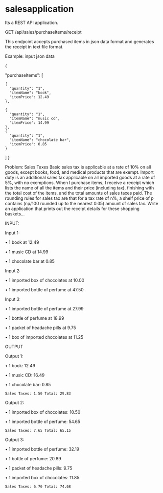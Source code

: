 # salesapplication

Its a REST API application.

GET /api/sales/purchaseItems/receipt 

This endpoint accepts purchased items in json data format and generates the receipt in text file format.

Example: input json data


{

  "purchaseItems": 
  [
  
    {
      "quantity": "1",
      "itemName": "book",
      "itemPrice": 12.49
    },
    
    {
      "quantity": "1",
      "itemName": "music cd",
      "itemPrice": 14.99
    },
    {
      "quantity": "1",
      "itemName": "chocolate bar",
      "itemPrice": 0.85
    }
  ]
}



Problem: Sales Taxes 
Basic sales tax is applicable at a rate of 10% on all goods, except books, food, and medical products that are exempt. Import duty is an additional sales tax applicable on all imported goods at a rate of 5%, with no exemptions. 
When I purchase items, I receive a receipt which lists the name of all the items and their price (including tax), finishing with the total cost of the items, and the total amounts of sales taxes paid. The rounding rules for sales tax are that for a tax rate of n%, a shelf price of p contains (np/100 rounded up to the nearest 0.05) amount of sales tax. 
Write an application that prints out the receipt details for these shopping baskets... 

INPUT: 

Input 1: 

•	1 book at 12.49 

•	1 music CD at 14.99 

•	1 chocolate bar at 0.85 

Input 2: 

•	1 imported box of chocolates at 10.00 

•	1 imported bottle of perfume at 47.50 

Input 3: 

•	1 imported bottle of perfume at 27.99 

•	1 bottle of perfume at 18.99 

•	1 packet of headache pills at 9.75 

•	1 box of imported chocolates at 11.25 

OUTPUT 

Output 1: 

•	1 book: 12.49 

•	1 music CD: 16.49

•	1 chocolate bar: 0.85 

	Sales Taxes: 1.50 Total: 29.83

Output 2: 

•	1 imported box of chocolates: 10.50 

•	1 imported bottle of perfume: 54.65 

    Sales Taxes: 7.65 Total: 65.15

Output 3: 

•	1 imported bottle of perfume: 32.19 

•	1 bottle of perfume: 20.89 

•	1 packet of headache pills: 9.75 

•	1 imported box of chocolates: 11.85 

    Sales Taxes: 6.70 Total: 74.68

    

